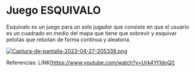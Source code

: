 # Juego ESQUIVALO
Esquivalo es un juego para un solo jugador que consiste en que el usuario es un cuadrado en medio del mapa que tiene que sobrevir y esquivar pelotas que rebotan de forma continua y aleatoria.

[![Captura-de-pantalla-2023-04-27-205338.png](https://i.postimg.cc/YS0ZLS2s/Captura-de-pantalla-2023-04-27-205338.png)](https://postimg.cc/HJGBfdyw)

Referencias:
LINK[https://www.youtube.com/watch?v=Urk4Yf1doQI]

